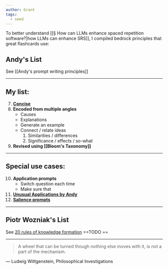 ```yaml
---
author: Grant
tags:
  - seed
---
```

To better understand [[§ How can LLMs enhance spaced repetition software?|how LLMs can enhance SRS]], I compiled bedrock principles that great flashcards use:

## Andy's List
See [[Andy's prompt writing principles]]

---
## My list:
7. **[Concise](https://notes.andymatuschak.org/z9vSQjkBVL6dCVC6QhCu4Br)**
8. **Encoded from multiple angles**
	- Causes
	- Explanations
	- Generate an example
	- Connect / relate ideas
		1. Similarities / differences
		2. Significance / effects / so-what
9. **Revised using [[Bloom's Taxonomy]]**

---
## Special use cases:
10. **Application prompts**
	- Switch question each time
	- Make sure that 
11. **[Unusual Applications by Andy](https://notes.andymatuschak.org/z8v56RCUFx6Zp6sBG6mTL95)**
12. **[Salience prompts](https://notes.andymatuschak.org/zF8pCkzLVarNsaFyBxF9Aib)**

---
## Piotr Wozniak's List
See [20 rules of knowledge formation](https://supermemo.guru/wiki/20_rules_of_knowledge_formulation)
==TODO ==

 
---
>A wheel that can be turned though nothing else moves with it, is not a part of the mechanism.

— Ludwig Wittgenstein, Philosophical Investigations